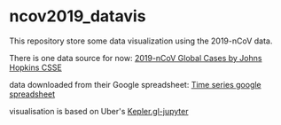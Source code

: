 # ncov2019_datavis

This repository store some data visualization using the 2019-nCoV data. 

There is one data source for now: [2019-nCoV Global Cases by Johns Hopkins CSSE](https://gisanddata.maps.arcgis.com/apps/opsdashboard/index.html?fbclid=IwAR040UaRGGDwlAPyVVFr-3sNFjtd3sMBqodHzFeQdQ1GVPYuwkbOrVTRUh8#/bda7594740fd40299423467b48e9ecf6)

data downloaded from their Google spreadsheet: [Time series google spreadsheet](https://docs.google.com/spreadsheets/d/1UF2pSkFTURko2OvfHWWlFpDFAr1UxCBA4JLwlSP6KFo/edit?usp=sharing)

visualisation is based on Uber's [Kepler.gl-jupyter](https://github.com/keplergl/kepler.gl/blob/master/docs/keplergl-jupyter/user-guide.md)


